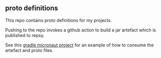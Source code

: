 ## proto definitions

This repo contains proto definitions for my projects.

Pushing to the repo invokes a github action to build a jar artefact which is published to repsy.

See this [gradle micronaut project](https://github.com/leadtrip/mn-grpc-client) for an example of how to consume the artefact and proto files.